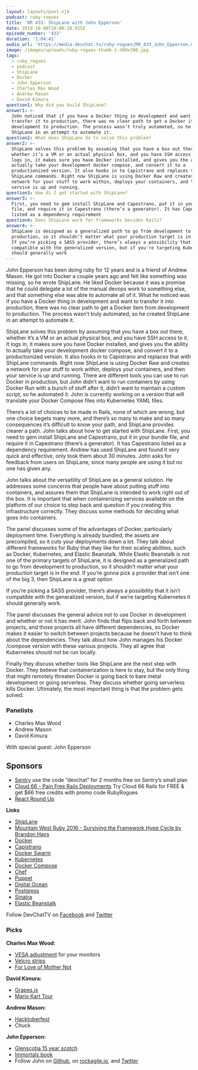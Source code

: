 ```yaml
---
layout: layouts/post.njk
podcast: ruby-rogues
title: 'RR 433: ShipLane with John Epperson'
date: 2019-10-08T10:00:10.915Z
episode_number: '433'
duration: '1:04:41'
audio_url: 'https://media.devchat.tv/ruby-rogues/RR_433_John_Epperson.mp3'
image: /images/uploads/ruby-rogues-thumb-1-300x300.jpg
tags:
  - ruby_rogues
  - podcast
  - ShipLane
  - Docker
  - John Epperson
  - Charles Max Wood
  - Andrew Mason
  - David Kimura
question1: Why did you build ShipLane?
answer1: >-
  John noticed that if you have a Docker thing in development and want to
  transfer it to production, there was no clear path to get a Docker item from
  development to production. The process wasn’t truly automated, so he created
  ShipLane in an attempt to automate it.
question2: What does ShipLane do to solve this problem?
answer2: >-
  ShipLane solves this problem by assuming that you have a box out there,
  whether it’s a VM or an actual physical box, and you have SSH access to it. It
  logs in, it makes sure you have Docker installed, and gives you the ability to
  actually take your development docker compose, and convert it to a
  productionized version. It also hooks in to Capistrano and replaces that with
  ShipLane commands. Right now ShipLane is using Docker Raw and creates a
  network for your stuff to work within, deploys your containers, and then your
  service is up and running.
question3: How di I get started with ShipLane?
answer3: >-
  First, you need to gem install ShipLane and Capestrano, put it in your bundle
  file, and require it in Capestrano (there’s a generator). It has Capestrano
  listed as a dependency requirement
question4: Does ShipLane work for frameworks besides Rails?
answer4: >-
  ShipLane is designed as a generalized path to go from development to
  production, so it shouldn’t matter what your production target is in the end.
  If you’re picking a SASS provider, there’s always a possibility that it isn’t
  compatible with the generalized version, but if you're targeting Kubernetes it
  should generally work
---
```

John Epperson has been doing ruby for 12 years and is a friend of Andrew Mason. He got into Docker a couple years ago and felt like something was missing, so he wrote ShipLane. He liked Docker because it was a promise that he could delegate a lot of the manual devops work to something else, and that something else was able to automate all of it. What he noticed was if you have a Docker thing in development and want to transfer it into production, there was no clear path to get a Docker item from development to production. The process wasn’t truly automated, so he created ShipLane in an attempt to automate it.

ShipLane solves this problem by assuming that you have a box out there, whether it’s a VM or an actual physical box, and you have SSH access to it. It logs in, it makes sure you have Docker installed, and gives you the ability to actually take your development docker compose, and convert it to a productionized version. It also hooks in to Capistrano and replaces that with ShipLane commands. Right now ShipLane is using Docker Raw and creates a network for your stuff to work within, deploys your containers, and then your service is up and running. There are different tools you can use to run Docker in production, but John didn’t want to run containers by using Docker Run with a bunch of stuff after it, didn’t want to maintain a custom script, so he automated it. John is currently working on a version that will translate your Docker Compose files into Kubernetes YAML files.

There’s a lot of choices to be made in Rails, none of which are wrong, but one choice begets many more, and there’s so many to make and so many consequences it’s difficult to know your path, and ShipLane provides clearer a path. John talks about how to get started with ShipLane. First, you need to gem install ShipLane and Capestrano, put it in your bundle file, and require it in Capestrano (there’s a generator). It has Capestrano listed as a dependency requirement. Andrew has used ShipLane and found it very quick and effective, only took them about 30 minutes. John asks for feedback from users on ShipLane, since many people are using it but no one has given any. 

John talks about the versatility of ShipLane as a general solution. He addresses some concerns that people have about putting stuff into containers, and assures them that ShipLane is intended to work right out of the box. It is important that when containerizing services available on the platform of our choice to step back and question if you creating this infrastructure correctly. They discuss some methods for deciding what goes into containers.

The panel discusses some of the advantages of Docker, particularly deployment time. Everything is already bundled, the assets are precompiled, so it cuts your deployments down a lot. They talk about different frameworks for Ruby that they like for their scaling abilities, such as Docker, Kubernetes, and Elastic Beanstalk. While Elastic Beanstalk is not one of the primary targets of ShipLane, it is designed as a generalized path to go from development to production, so it shouldn’t matter what your production target is in the end. If you’re gonna pick a provider that isn’t one of the big 3, then ShipLane is a great option

If you’re picking a SASS provider, there’s always a possibility that it isn’t compatible with the generalized version, but if we’re targeting Kubernetes it should generally work.

The panel discusses the general advice not to use Docker in development and whether or not it has merit. John finds that flips back and forth between projects, and those projects all have different dependencies, so Docker makes it easier to switch between projects because he doesn’t have to think about the dependencies. They talk about how John manages his Docker /compose version with these various projects. They all agree that Kubernetes should not be run locally. 

Finally they discuss whether tools like ShipLane are the next step with Docker. They believe that containerization is here to stay, but the only thing that might remotely threaten Docker is going back to bare metal development or going serverless. They discuss whether going serverless kills Docker. Ultimately, the most important thing is that the problem gets solved. 


### **Panelists**



*   Charles Max Wood
*   Andrew Mason
*   David Kimura

With special guest: John Epperson


## **Sponsors**



*   [Sentry](http://sentry.io/) use the code “devchat” for 2 months free on Sentry’s small plan
*   [Cloud 66 - Pain Free Rails Deployments](https://cloud66.com/rails?utm_source=-&utm_medium=-&utm_campaign=ruby-rogues) Try Cloud 66 Rails for FREE & get $66 free credits with promo code RubyRogues
*   [React Round Up](https://devchat.tv/react-round-up/)

**Links**



*   [ShipLane](https://github.com/kirillian/shiplane)
*   [Mountain West Ruby 2016 - Surviving the Framework Hype Cycle by Brandon Hays](https://www.youtube.com/watch?v=9zc4DSTRGeM)
*   [Docker](https://www.docker.com/)
*   [Capistrano](https://capistranorb.com/)
*   [Docker Swarm](https://docs.docker.com/engine/swarm/)
*   [Kubernetes](https://kubernetes.io/)
*   [Docker Compose](https://docs.docker.com/compose/)
*   [Chef](https://www.chef.io/)
*   [Puppet](https://puppet.com/)
*   [Digital Ocean](https://www.digitalocean.com/)
*   [Postgress](https://www.postgresql.org/)
*   [Sinatra](http://sinatrarb.com/)
*   [Elastic Beanstalk](https://aws.amazon.com/elasticbeanstalk/)

Follow DevChatTV on [Facebook](https://www.facebook.com/DevChattv/?__tn__=%2Cd%2CP-R&eid=ARDBDrBnK71PDmx_8gE_IeIEo5SnM7cyzylVBjAwfaOo1ck_6q3GXuRBfaUQZaWVvFGyEVjrhDwnS_tV) and [Twitter](https://twitter.com/devchattv?lang=en)


### **Picks**

**Charles Max Wood:**



*   [VESA adjustment](https://www.amazon.com/VIVO-Adjustable-Accessory-Individual-Stand-VAD3/dp/B0741CFJVW) for your monitors
*   [Velcro strips](https://www.amazon.com/slp/velcro-strips-with-adhesive/yx6fxpaxpp338v7?ie=UTF8&qid=1548462018&sr=8-1&linkCode=ll1&tag=devchattv-20&linkId=f06bfe7482dca8bb751ed6d7cc86e2ab&language=en_US)
*   [For Love of Mother Not](https://www.amazon.com/Love-Mother-Not-Pip-Flinx-Adventure/dp/B001PLNCX0/ref=sr_1_1?keywords=for+love+of+mother+not&qid=1569433965&sr=8-1?ie=UTF8&qid=1548462018&sr=8-1&linkCode=ll1&tag=devchattv-20&linkId=f06bfe7482dca8bb751ed6d7cc86e2ab&language=en_US)

**David Kimura:**



*   [Grapes.js](https://grapesjs.com/)
*   [Mario Kart Tour](https://apps.apple.com/us/app/mario-kart-tour/id1293634699)

**Andrew Mason:**



*   [Hacktoberfest](https://hacktoberfest.digitalocean.com/)
*   Chuck

**John Epperson:**



*   [Glenscotia 15 year scotch](https://www.glenscotia.com/our-malts/15-year-old/)
*   [Immortals book](https://www.amazon.com/Immortals-Fantasy-Adventure-Essencers-Aelathia-ebook/dp/B07WDRK76L?ie=UTF8&qid=1548462018&sr=8-1&linkCode=ll1&tag=devchattv-20&linkId=f06bfe7482dca8bb751ed6d7cc86e2ab&language=en_US)
*   Follow John on [Github](https://github.com/kirillian), on [rockagile.io,](mailto:john.epperson@rockagile.io) and [Twitter](https://www.twipu.com/kirillian)

<!-- Docs to Markdown version 1.0β17 -->
